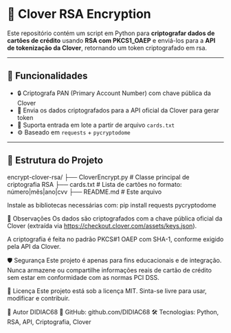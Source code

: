 # 🔐 Clover RSA Encryption

Este repositório contém um script em Python para **criptografar dados de cartões de crédito** usando **RSA com PKCS1_OAEP** e enviá-los para a **API de tokenização da Clover**, retornando um token criptografado em rsa.

---

## 🚀 Funcionalidades

- 🔒 Criptografa PAN (Primary Account Number) com chave pública da Clover
- 📡 Envia os dados criptografados para a API oficial da Clover para gerar token
- 📁 Suporta entrada em lote a partir de arquivo `cards.txt`
- ⚙️ Baseado em `requests` + `pycryptodome`

---

## 📂 Estrutura do Projeto
encrypt-clover-rsa/
├── CloverEncrypt.py # Classe principal de criptografia RSA
├── cards.txt # Lista de cartões no formato: número|mês|ano|cvv
├── README.md # Este arquivo

Instale as bibliotecas necessárias com:
pip install requests pycryptodome

📌 Observações
Os dados são criptografados com a chave pública oficial da Clover (extraída via https://checkout.clover.com/assets/keys.json).

A criptografia é feita no padrão PKCS#1 OAEP com SHA-1, conforme exigido pela API da Clover.

🛡️ Segurança
Este projeto é apenas para fins educacionais e de integração. Nunca armazene ou compartilhe informações reais de cartão de crédito sem estar em conformidade com as normas PCI DSS.

📄 Licença
Este projeto está sob a licença MIT. Sinta-se livre para usar, modificar e contribuir.

👤 Autor
DIDIAC68
🔗 GitHub: github.com/DIDIAC68
🛠️ Tecnologias: Python, RSA, API, Criptografia, Clover
